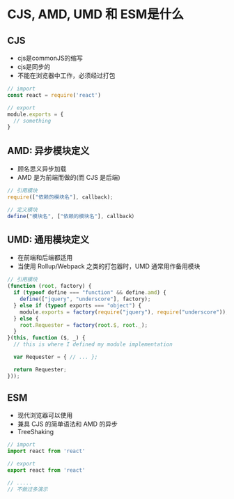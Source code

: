 # CJS, AMD, UMD 和 ESM是什么

## CJS 
- cjs是commonJS的缩写
- cjs是同步的
- 不能在浏览器中工作，必须经过打包
```js
// import
const react = require('react')

// export
module.exports = {
  // something
}
```


## AMD: 异步模块定义
- 顾名思义异步加载
- AMD 是为前端而做的(而 CJS 是后端)
```js
// 引用模块
require(["依赖的模块名"], callback);

// 定义模块 
define("模块名", ["依赖的模块名"], callback）
```

## UMD: 通用模块定义
- 在前端和后端都适用
- 当使用 Rollup/Webpack 之类的打包器时，UMD 通常用作备用模块
```js
// 引用模块
(function (root, factory) {
  if (typeof define === "function" && define.amd) {
    define(["jquery", "underscore"], factory);
  } else if (typeof exports === "object") {
    module.exports = factory(require("jquery"), require("underscore"));
  } else {
    root.Requester = factory(root.$, root._);
  }
}(this, function ($, _) {
  // this is where I defined my module implementation

  var Requester = { // ... };

  return Requester;
}));
```


## ESM 
- 现代浏览器可以使用
- 兼具 CJS 的简单语法和 AMD 的异步
- TreeShaking

```js
// import 
import react from 'react'

// export
export react from 'react'

// .....
// 不做过多演示
```




